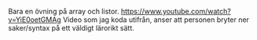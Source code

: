 Bara en övning på array och listor. 
https://www.youtube.com/watch?v=YiE0oetGMAg 
Video som jag koda utifrån, anser att personen bryter ner saker/syntax på ett väldigt lärorikt sätt.